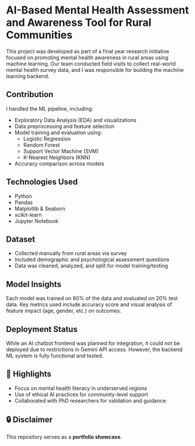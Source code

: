 # AI-Based Mental Health Assessment and Awareness Tool for Rural Communities

This project was developed as part of a final year research initiative focused on promoting mental health awareness in rural areas using machine learning. Our team conducted field visits to collect real-world mental health survey data, and I was responsible for building the machine learning backend.

##  Contribution

I handled the ML pipeline, including:

- Exploratory Data Analysis (EDA) and visualizations
- Data preprocessing and feature selection
- Model training and evaluation using:
  - Logistic Regression
  - Random Forest
  - Support Vector Machine (SVM)
  - K-Nearest Neighbors (KNN)
- Accuracy comparison across models

##  Technologies Used

- Python  
- Pandas  
- Matplotlib & Seaborn  
- scikit-learn  
- Jupyter Notebook

##  Dataset

- Collected manually from rural areas via survey
- Included demographic and psychological assessment questions
- Data was cleaned, analyzed, and split for model training/testing


##  Model Insights

Each model was trained on 80% of the data and evaluated on 20% test data. Key metrics used include accuracy score and visual analysis of feature impact (age, gender, etc.) on outcomes.

##  Deployment Status

While an AI chatbot frontend was planned for integration, it could not be deployed due to restrictions in Gemini API access. However, the backend ML system is fully functional and tested.

## 📌 Highlights

- Focus on mental health literacy in underserved regions
- Use of ethical AI practices for community-level support
- Collaborated with PhD researchers for validation and guidance

## 🔒 Disclaimer

This repository serves as a **portfolio showcase**. 
